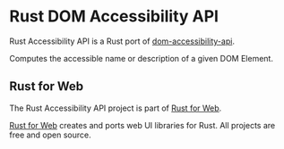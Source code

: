 # Rust DOM Accessibility API

Rust Accessibility API is a Rust port of [dom-accessibility-api](https://www.npmjs.com/package/dom-accessibility-api).

Computes the accessible name or description of a given DOM Element.

## Rust for Web

The Rust Accessibility API project is part of [Rust for Web](https://github.com/RustForWeb).

[Rust for Web](https://github.com/RustForWeb) creates and ports web UI libraries for Rust. All projects are free and open source.
